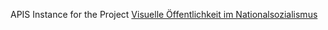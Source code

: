 APIS Instance for the Project [Visuelle Öffentlichkeit im Nationalsozialismus](https://zeitgeschichte.univie.ac.at/forschung/drittmittelprojekte/visuelle-oeffentlichkeit-im-nationalsozialismus/)
